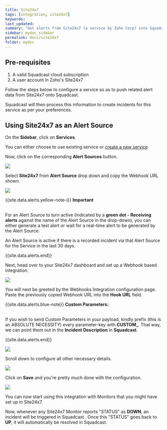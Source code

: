 ```yaml
---
title: Site24x7
tags: [integration, site24x7]
keywords: 
last_updated: 
summary: "Get alerts from Site24x7 (a service by Zoho Corp) into Squadcast"
sidebar: mydoc_sidebar
permalink: docs/site24x7
folder: mydoc
---
```


## Pre-requisites
1.  A valid Squadcast cloud subscription 
2. A user account in Zoho's Site24x7

Follow the steps below to configure a service so as to push related alert data from Site24x7 onto Squadcast.

Squadcast will then process this information to create incidents for this service as per your preferences.

## Using Site24x7 as an Alert Source

On the **Sidebar**, click on **Services**.

You can either choose to use existing service or [create a new service](adding-a-service-1)

Now, click on the corresponding **Alert Sources** button.

![](images/integration_1.png)

Select **Site24x7** from  **Alert Source** drop down and copy the Webhook URL shown.

![](images/site24x7_1.png)

{{site.data.alerts.yellow-note-i}}
<b>Important</b><br/><br/>
<p>For an Alert Source to turn active (indicated by a <b>green dot - Receiving alerts</b> against the name of the Alert Source in the drop-down), you can either generate a test alert or wait for a real-time alert to be generated by the Alert Source.</p>
<p>An Alert Source is active if there is a recorded incident via that Alert Source for the Service in the last 30 days.</p>
{{site.data.alerts.end}}

Next, head over to your Site24x7 dashboard and set up a Webhook based integration.

![](images/site24x7_2.png)

You will next be greeted by the Webhooks Integration configuration page.
Paste the previously copied Webhook URL into the **Hook URL** field.

{{site.data.alerts.blue-note}}
<b>Custom Parameters: </b>
<br/><br/><p>If you wish to send Custom Parameters in your payload, kindly prefix (this is an ABSOLUTE NECESSITY) every parameter-key with <b>CUSTOM_</b>. That way, we can point them out in the <b>Incident Description</b> in <b>Squadcast</b>.</p>
{{site.data.alerts.end}}

![](images/site24x7_3.png)

Scroll down to configure all other necessary details.

![](images/site24x7_4.png)

Click on **Save** and you're pretty much done with the configuration. 

![](images/site24x7_5.png)

You can now start using this integration with Monitors that you might have set up in Site24x7.

Now, whenever any Site24x7 Monitor reports "STATUS" as **DOWN**, an incident will be triggered in Squadcast . Once this "STATUS" goes back to **UP**, it will automatically be resolved in Squadcast.